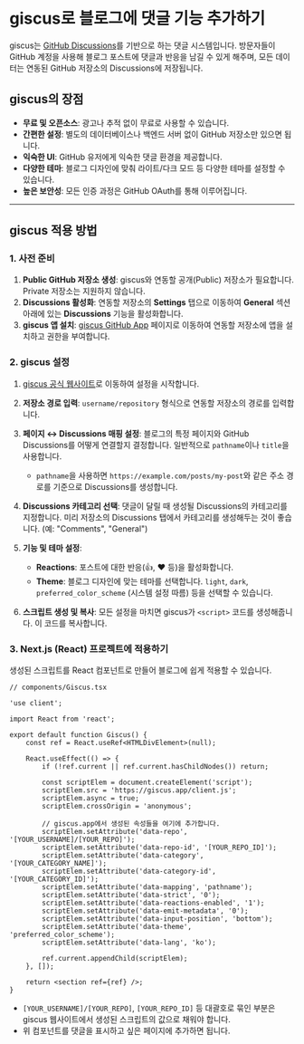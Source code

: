# giscus로 블로그에 댓글 기능 추가하기

giscus는 [GitHub Discussions](https://docs.github.com/en/discussions)를 기반으로 하는 댓글 시스템입니다. 방문자들이 GitHub 계정을 사용해 블로그 포스트에 댓글과 반응을 남길 수 있게 해주며, 모든 데이터는 연동된 GitHub 저장소의 Discussions에 저장됩니다.

## giscus의 장점

-   **무료 및 오픈소스**: 광고나 추적 없이 무료로 사용할 수 있습니다.
-   **간편한 설정**: 별도의 데이터베이스나 백엔드 서버 없이 GitHub 저장소만 있으면 됩니다.
-   **익숙한 UI**: GitHub 유저에게 익숙한 댓글 환경을 제공합니다.
-   **다양한 테마**: 블로그 디자인에 맞춰 라이트/다크 모드 등 다양한 테마를 설정할 수 있습니다.
-   **높은 보안성**: 모든 인증 과정은 GitHub OAuth를 통해 이루어집니다.

---

## giscus 적용 방법

### 1. 사전 준비

1.  **Public GitHub 저장소 생성**: giscus와 연동할 공개(Public) 저장소가 필요합니다. Private 저장소는 지원하지 않습니다.
2.  **Discussions 활성화**: 연동할 저장소의 **Settings** 탭으로 이동하여 **General** 섹션 아래에 있는 **Discussions** 기능을 활성화합니다.
3.  **giscus 앱 설치**: [giscus GitHub App](https://github.com/apps/giscus) 페이지로 이동하여 연동할 저장소에 앱을 설치하고 권한을 부여합니다.

### 2. giscus 설정

1.  [giscus 공식 웹사이트](https://giscus.app/ko)로 이동하여 설정을 시작합니다.

2.  **저장소 경로 입력**: `username/repository` 형식으로 연동할 저장소의 경로를 입력합니다.

3.  **페이지 ↔️ Discussions 매핑 설정**: 블로그의 특정 페이지와 GitHub Discussions를 어떻게 연결할지 결정합니다. 일반적으로 `pathname`이나 `title`을 사용합니다.

    -   `pathname`을 사용하면 `https://example.com/posts/my-post`와 같은 주소 경로를 기준으로 Discussions를 생성합니다.

4.  **Discussions 카테고리 선택**: 댓글이 달릴 때 생성될 Discussions의 카테고리를 지정합니다. 미리 저장소의 Discussions 탭에서 카테고리를 생성해두는 것이 좋습니다. (예: "Comments", "General")

5.  **기능 및 테마 설정**:

    -   **Reactions**: 포스트에 대한 반응(👍, ❤️ 등)을 활성화합니다.
    -   **Theme**: 블로그 디자인에 맞는 테마를 선택합니다. `light`, `dark`, `preferred_color_scheme` (시스템 설정 따름) 등을 선택할 수 있습니다.

6.  **스크립트 생성 및 복사**: 모든 설정을 마치면 giscus가 `<script>` 코드를 생성해줍니다. 이 코드를 복사합니다.

### 3. Next.js (React) 프로젝트에 적용하기

생성된 스크립트를 React 컴포넌트로 만들어 블로그에 쉽게 적용할 수 있습니다.

```tsx
// components/Giscus.tsx

'use client';

import React from 'react';

export default function Giscus() {
    const ref = React.useRef<HTMLDivElement>(null);

    React.useEffect(() => {
        if (!ref.current || ref.current.hasChildNodes()) return;

        const scriptElem = document.createElement('script');
        scriptElem.src = 'https://giscus.app/client.js';
        scriptElem.async = true;
        scriptElem.crossOrigin = 'anonymous';

        // giscus.app에서 생성된 속성들을 여기에 추가합니다.
        scriptElem.setAttribute('data-repo', '[YOUR_USERNAME]/[YOUR_REPO]');
        scriptElem.setAttribute('data-repo-id', '[YOUR_REPO_ID]');
        scriptElem.setAttribute('data-category', '[YOUR_CATEGORY_NAME]');
        scriptElem.setAttribute('data-category-id', '[YOUR_CATEGORY_ID]');
        scriptElem.setAttribute('data-mapping', 'pathname');
        scriptElem.setAttribute('data-strict', '0');
        scriptElem.setAttribute('data-reactions-enabled', '1');
        scriptElem.setAttribute('data-emit-metadata', '0');
        scriptElem.setAttribute('data-input-position', 'bottom');
        scriptElem.setAttribute('data-theme', 'preferred_color_scheme');
        scriptElem.setAttribute('data-lang', 'ko');

        ref.current.appendChild(scriptElem);
    }, []);

    return <section ref={ref} />;
}
```

-   `[YOUR_USERNAME]/[YOUR_REPO]`, `[YOUR_REPO_ID]` 등 대괄호로 묶인 부분은 giscus 웹사이트에서 생성된 스크립트의 값으로 채워야 합니다.
-   위 컴포넌트를 댓글을 표시하고 싶은 페이지에 추가하면 됩니다.
